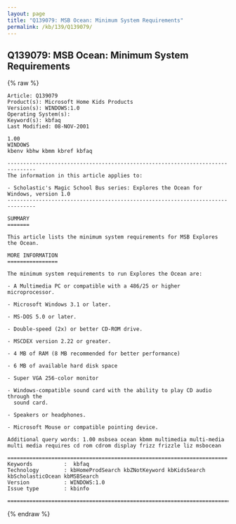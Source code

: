 ```yaml
---
layout: page
title: "Q139079: MSB Ocean: Minimum System Requirements"
permalink: /kb/139/Q139079/
---
```


## Q139079: MSB Ocean: Minimum System Requirements

{% raw %}

	Article: Q139079
	Product(s): Microsoft Home Kids Products
	Version(s): WINDOWS:1.0
	Operating System(s): 
	Keyword(s): kbfaq
	Last Modified: 08-NOV-2001
	
	1.00
	WINDOWS
	kbenv kbhw kbmm kbref kbfaq
	
	-------------------------------------------------------------------------------
	The information in this article applies to:
	
	- Scholastic's Magic School Bus series: Explores the Ocean for Windows, version 1.0 
	-------------------------------------------------------------------------------
	
	SUMMARY
	=======
	
	This article lists the minimum system requirements for MSB Explores the Ocean.
	
	MORE INFORMATION
	================
	
	The minimum system requirements to run Explores the Ocean are:
	
	- A Multimedia PC or compatible with a 486/25 or higher microprocessor.
	
	- Microsoft Windows 3.1 or later.
	
	- MS-DOS 5.0 or later.
	
	- Double-speed (2x) or better CD-ROM drive.
	
	- MSCDEX version 2.22 or greater.
	
	- 4 MB of RAM (8 MB recommended for better performance)
	
	- 6 MB of available hard disk space
	
	- Super VGA 256-color monitor
	
	- Windows-compatible sound card with the ability to play CD audio through the
	  sound card.
	
	- Speakers or headphones.
	
	- Microsoft Mouse or compatible pointing device.
	
	Additional query words: 1.00 msbsea ocean kbmm multimedia multi-media multi media requires cd rom cdrom display frizz frizzle liz msbocean
	
	======================================================================
	Keywords          :  kbfaq
	Technology        : kbHomeProdSearch kbZNotKeyword kbKidsSearch kbScholasticOcean kbMSBSearch
	Version           : WINDOWS:1.0
	Issue type        : kbinfo
	
	=============================================================================
	

{% endraw %}
